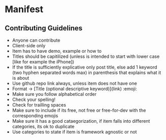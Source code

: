 # Manifest

## Contributing Guidelines

+ Anyone can contribute
+ Client-side only
+ Item has to have demo, example or how to
+ Titles should be capitilized (unless is intended to start with lower case [like for example the iPhone])
+ If the title is sufficiently explicative only post title, else add 1 keyword (two hyphen separated words max) in parenthesis that explains what it is about
+ Use github repo link always, unless item does not have one
+ Format -> \[Title (optional descriptive keyword)\]\(link\) :emoji:
+ Make sure you follow alphabetical order
+ Check your spelling!
+ Check for trailling spaces
+ Make sure to include if its free, not free or free-for-dev with the corresponding emojis
+ Make sure it has a good cataegorization, if item falls into different categories, its ok to duplicate
+ Use categories to state if item is framework agnostic or not